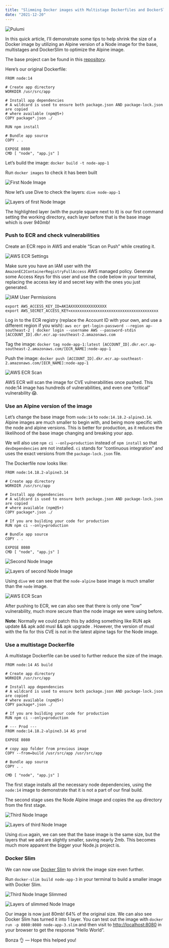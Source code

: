 ```yaml
---
title: "Slimming Docker images with Multistage Dockerfiles and DockerSlim"
date: "2021-12-20"
---
```


![Pulumi](2021-12-20-docker.png)

In this quick article, I’ll demonstrate some tips to help shrink the size of a Docker image by utilizing an Alpine version of a Node image for the base, multistages and DockerSlim to optimize the Alpine image.

The base project can be found in this [repository](https://github.com/SenorGrande/node-app).

Here’s our original Dockerfile:

```
FROM node:14

# Create app directory
WORKDIR /usr/src/app

# Install app dependencies
# A wildcard is used to ensure both package.json AND package-lock.json are copied
# where available (npm@5+)
COPY package*.json ./

RUN npm install

# Bundle app source
COPY . .

EXPOSE 8080
CMD [ "node", "app.js" ]
```

Let’s build the image: `docker build -t node-app-1`

Run `docker images` to check it has been built

![First Node Image](2021-12-20-image-1.png)

Now let’s use Dive to check the layers: `dive node-app-1`

![Layers of first Node Image](2021-12-20-dive-1.png)

The highlighted layer (with the purple square next to it) is our first command setting the working directory, each layer before that is the base image which is over 940mb!

### Push to ECR and check vulnerabilities
Create an ECR repo in AWS and enable “Scan on Push” while creating it.

![AWS ECR Settings](2021-12-20-ecr-settings.png)

Make sure you have an IAM user with the `AmazonEC2ContainerRegistryFullAccess` AWS managed policy. Generate some Access Keys for this user and use the code below in your terminal, replacing the access key id and secret key with the ones you just generated.

![IAM User Permissions](2021-12-20-iam.png)

```
export AWS_ACCESS_KEY_ID=AKIAXXXXXXXXXXXXXXXX
export AWS_SECRET_ACCESS_KEY=xxxxxxxxxxxxxxxxxxxxxxxxxxxxxxxxxxxxxxx
```

Log in to the ECR registry (replace the Account ID with your own, and use a different region if you wish): `aws ecr get-login-password --region ap-southeast-2 | docker login --username AWS --password-stdin [ACCOUNT_ID].dkr.ecr.ap-southeast-2.amazonaws.com`

Tag the image: `docker tag node-app-1:latest [ACCOUNT_ID].dkr.ecr.ap-southeast-2.amazonaws.com/[ECR_NAME]:node-app-1`

Push the image: `docker push [ACCOUNT_ID].dkr.ecr.ap-southeast-2.amazonaws.com/[ECR_NAME]:node-app-1`

![AWS ECR Scan](2021-12-20-ecr-scan.png)

AWS ECR will scan the image for CVE vulnerabilities once pushed. This node:14 image has hundreds of vulnerabilities, and even one “critical” vulnerability 😱.

### Use an Alpine version of the image

Let’s change the base image from `node:14` to `node:14.18.2-alpine3.14`. Alpine images are much smaller to begin with, and being more specific with the node and alpine versions. This is better for production, as it reduces the likelihood of the base image changing and breaking your app.

We will also use `npm ci --only=production` instead of `npm install` so that `devDependencies` are not installed. `ci` stands for “continuous integration” and uses the exact versions from the `package-lock.json` file.

The Dockerfile now looks like:

```
FROM node:14.18.2-alpine3.14

# Create app directory
WORKDIR /usr/src/app

# Install app dependencies
# A wildcard is used to ensure both package.json AND package-lock.json are copied
# where available (npm@5+)
COPY package*.json ./

# If you are building your code for production
RUN npm ci --only=production

# Bundle app source
COPY . .

EXPOSE 8080
CMD [ "node", "app.js" ]
```

![Second Node Image](2021-12-20-image-2.png)

![Layers of second Node Image](2021-12-20-dive-2.png)

Using `dive` we can see that the `node-alpine` base image is much smaller than the `node` image.

![AWS ECR Scan](2021-12-20-ecr-scan-2.png)

After pushing to ECR, we can also see that there is only one “low” vulnerability, much more secure than the node image we were using before.

**Note**: Normally we could patch this by adding something like RUN apk update && apk add musl && apk upgrade . However, the version of musl with the fix for this CVE is not in the latest alpine tags for the Node image.

### Use a multistage Dockerfile
A multistage Dockerfile can be used to further reduce the size of the image.

```
FROM node:14 AS build

# Create app directory
WORKDIR /usr/src/app

# Install app dependencies
# A wildcard is used to ensure both package.json AND package-lock.json are copied
# where available (npm@5+)
COPY package*.json ./

# If you are building your code for production
RUN npm ci --only=production

# --- Prod ---
FROM node:14.18.2-alpine3.14 AS prod

EXPOSE 8080

# copy app folder from previous image
COPY --from=build /usr/src/app /usr/src/app

# Bundle app source
COPY . .

CMD [ "node", "app.js" ]
```

The first stage installs all the necessary node dependencies, using the `node:14` image to demonstrate that it is not a part of our final build.

The second stage uses the Node Alpine image and copies the `app` directory from the first stage.

![Third Node Image](2021-12-20-image-3.png)

![Layers of third Node Image](2021-12-20-dive-3.png)

Using `dive` again, we can see that the base image is the same size, but the layers that we add are slightly smaller, saving nearly 2mb. This becomes much more apparent the bigger your Node.js project is.

### Docker Slim
We can now use [Docker Slim](https://dockersl.im/) to shrink the image size even further.

Run `docker-slim build node-app-3` in your terminal to build a smaller image with Docker Slim.

![Third Node Image Slimmed](2021-12-20-image-3-slim.png)

![Layers of slimmed Node Image](2021-12-20-dive-3-slim.png)

Our image is now just 80mb! 64% of the original size. We can also see Docker Slim has turned it into 1 layer. You can test out the image with `docker run -p 8080:8080 node-app-3.slim` and then visit to [http://localhost:8080](http://localhost:8080) in your browser to get the response “Hello World”.

Bonza 👌 — Hope this helped you!